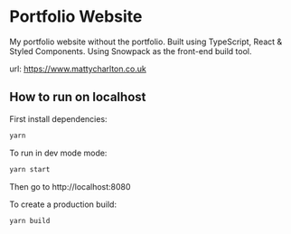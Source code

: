 # Portfolio Website

My portfolio website without the portfolio. Built using TypeScript, React & Styled Components. Using Snowpack as the front-end build tool.

url: https://www.mattycharlton.co.uk

## How to run on localhost

First install dependencies:

```sh
yarn
```

To run in dev mode mode:

```sh
yarn start
```

Then go to http://localhost:8080

To create a production build:

```sh
yarn build
```
